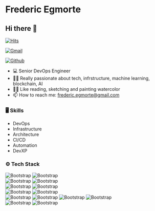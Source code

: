 # Frederic Egmorte
## Hi there 👋

[![Hits](https://hits.seeyoufarm.com/api/count/incr/badge.svg?url=https%3A%2F%2Fgithub.com%2Ffegmorte%2Ffegmorte&count_bg=%2379C83D&title_bg=%23555555&icon=&icon_color=%23E7E7E7&title=Profile+Views&edge_flat=false)](https://hits.seeyoufarm.com)



[![Gmail](https://img.shields.io/badge/-Gmail-c14438?style=flat&logo=Gmail&logoColor=white)](mailto:frederic.egmorte@gmail.com)

[![Github](https://img.shields.io/github/followers/fegmorte?label=Follow&style=social)](https://github.com/fegmorte)

- 💻 Senior DevOps Engineer
- 👨‍💻 Really passionate about tech, infrstructure, machine learning, blockchain, AI
- 👨‍🎨 Like reading, sketching and painting watercolor
- 📫 How to reach me: frederic.egmorte@gmail.com


### 🖥 Skills

- DevOps
- Infrastructure
- Architecture
- CI/CD
- Automation
- DevXP
### ⚙️ Tech Stack

![Bootstrap](https://img.shields.io/badge/-AmazonWebServices-05122A?style=plastic&logo=AmazonWebServices&color=6e6f6f) 
![Bootstrap](https://img.shields.io/badge/-GoogleCloud-05122A?style=plastic&logo=GoogleCloud&color=6e6f6f) \
![Bootstrap](https://img.shields.io/badge/-Terraform-05122A?style=plastic&logo=Terraform&color=6e6f6f) 
![Bootstrap](https://img.shields.io/badge/-Pulumi-05122A?style=plastic&logo=Pulumi&color=6e6f6f) \
![Bootstrap](https://img.shields.io/badge/-Docker-05122A?style=plastic&logo=Docker&color=6e6f6f) 
![Bootstrap](https://img.shields.io/badge/-Kubernetes-05122A?style=plastic&logo=Kubernetes&color=6e6f6f) \
![Bootstrap](https://img.shields.io/badge/-Python-05122A?style=plastic&logo=Python&color=6e6f6f) 
![Bootstrap](https://img.shields.io/badge/-Rust-05122A?style=plastic&logo=Rust&color=6e6f6f) \
![Bootstrap](https://img.shields.io/badge/-Gitlab-05122A?style=plastic&logo=Gitlab&color=6e6f6f) 
![Bootstrap](https://img.shields.io/badge/-Github-05122A?style=plastic&logo=Github&color=6e6f6f) 
![Bootstrap](https://img.shields.io/badge/-Github%20Actions-05122A?style=plastic&logo=Github-Actions&color=6e6f6f) 
![Bootstrap](https://img.shields.io/badge/-CircleCI-05122A?style=plastic&logo=CircleCI&color=6e6f6f) \
![Bootstrap](https://img.shields.io/badge/-FastAPI-05122A?style=plastic&logo=FastAPI&color=6e6f6f) 
![Bootstrap](https://img.shields.io/badge/-Django-05122A?style=plastic&logo=Django&color=6e6f6f)

<!--
<div>
  <img width="45%" align="left" src="https://github-readme-stats.vercel.app/api/top-langs?username=fegmorte&show_icons=true&locale=en&layout=compact" alt="fegmorte" />
  <img width="50%"  src="https://github-readme-streak-stats.herokuapp.com/?user=fegmorte&" alt="fegmorte" />
</div>
-->
